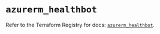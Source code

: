 # `azurerm_healthbot`

Refer to the Terraform Registry for docs: [`azurerm_healthbot`](https://registry.terraform.io/providers/hashicorp/azurerm/4.18.0/docs/resources/healthbot).
